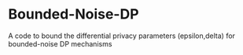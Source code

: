 # Bounded-Noise-DP
A code to bound the differential privacy parameters (epsilon,delta) for bounded-noise DP mechanisms 
